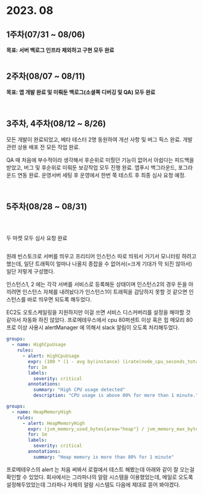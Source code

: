 # 2023. 08

## 1주차(07/31 \~ 08/06)

**목표: 서버 백로그 인프라 제외하고 구현 모두 완료**

<figure><img src="../../.gitbook/assets/image (4) (1) (1) (1) (1) (1) (1) (1).png" alt=""><figcaption></figcaption></figure>



## 2주차(08/07 \~ 08/11)

**목표: 앱 개발 완료 및 미뤄둔 백로그(소셜쪽 디버깅 및 QA) 모두 완료**

<figure><img src="../../.gitbook/assets/image (1) (1) (1) (1) (1) (1) (1) (1) (1) (1) (1) (1) (1) (1) (1) (1) (1).png" alt=""><figcaption></figcaption></figure>

<figure><img src="../../.gitbook/assets/image (110).png" alt=""><figcaption></figcaption></figure>



## 3주차, 4주차(08/12 \~ 8/26)

모든 개발이 완료되었고, 베타 테스터 2명 동원하여 개선 사항 및 버그 픽스 완료. 개발 관련 상용 배포 전 모든 작업 완료.

QA 때 처음에 부수적이라 생각해서 후순위로 미뤘던 기능이 없어서 아쉽다는 피드백을 받았고, 버그 및 후순위로 미뤄둔 보강작업 모두 진행 완료. 앱푸시 백그라운드, 포그라운드 연동 완료. 운영서버 세팅 후 운영에서 한번 쭉 테스트 후 최종 심사 요청 예정.

<figure><img src="../../.gitbook/assets/image (107).png" alt=""><figcaption></figcaption></figure>

<figure><img src="../../.gitbook/assets/image (108).png" alt=""><figcaption></figcaption></figure>



## 5주차(08/28 \~ 08/31)

<figure><img src="../../.gitbook/assets/image (109).png" alt=""><figcaption></figcaption></figure>

<figure><img src="../../.gitbook/assets/image (12).png" alt=""><figcaption></figcaption></figure>

<figure><img src="../../.gitbook/assets/image (1) (1) (1) (1) (1) (1) (1) (1) (1) (1) (1) (1) (1).png" alt=""><figcaption></figcaption></figure>

두 마켓 모두 심사 요청 완료



<figure><img src="../../.gitbook/assets/KakaoTalk_Photo_2023-08-31-23-24-02.jpeg" alt=""><figcaption></figcaption></figure>

원래 빈스토크로 서버를 띄우고 프리티어 인스턴스 따로 띄워서 거기서 모니터링 하려고 했는데, 일단 트래픽이 얼마나 나올지 종잡을 수 없어서(=크게 기대가 막 되진 않아서) 일단 저렇게 구성했다.

인스턴스1, 2 에는 각각 서버를 서비스로 등록해둔 상태이며 인스턴스2의 경우 돈을 아끼려면 인스턴스 자체를 내려놨다가 인스턴스1이 트래픽을 감당하지 못할 것 같으면 인스턴스를 바로 띄우면 되도록 해두었다.

EC2도 오토스케일링을 지원하지만 이걸 쓰면 서비스 디스커버리를 설정을 해야할 것 같아서 자동화 하진 않았다. 프로메테우스에서 cpu 80퍼센트 이상 혹은 힙 메모리 80프로 이상 사용시 alertManager 에 의해서 slack 알림이 오도록 처리해두었다.

```yaml
groups:
  - name: HighCpuUsage
    rules:
      - alert: HighCpuUsage
        expr: (100 * (1 - avg by(instance) (irate(node_cpu_seconds_total{mode="idle"}[5m])))) > 80
        for: 1m
        labels:
          severity: critical
        annotations:
          summary: "High CPU usage detected"
          description: "CPU usage is above 80% for more than 1 minute."

```

```yaml
groups:
  - name: HeapMemoryHigh
    rules:
      - alert: HeapMemoryHigh
        expr: (jvm_memory_used_bytes{area="heap"} / jvm_memory_max_bytes{area="heap"}) > 0.8
        for: 1m
        labels:
          severity: critical
        annotations:
          summary: "Heap memory is more than 80% for 1 minute"

```



프로메테우스의 alert 는 처음 써봐서 로컬에서 테스트 해봤는데 아래와 같이 잘 오는걸 확인할 수 있었다. 회사에서는 그라파나의 알람 시스템을 이용했었는데, 메일로 오도록 설정해두었었는데 그라파나 자체의 알람 시스템도 다음에 제대로 뜯어 봐야겠다.

<figure><img src="../../.gitbook/assets/image (111).png" alt=""><figcaption></figcaption></figure>

